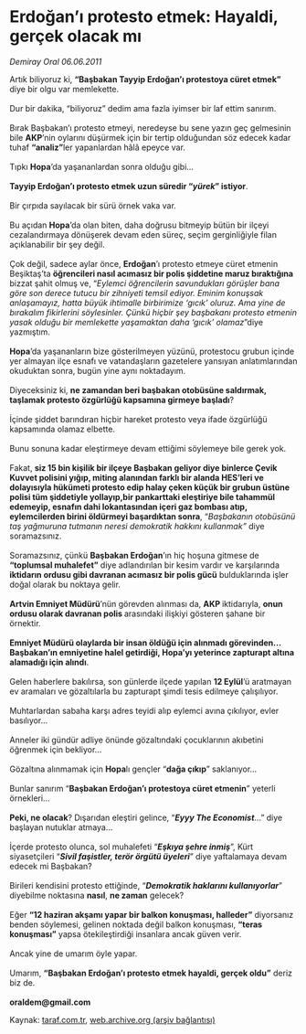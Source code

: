 # Erdoğan’ı protesto etmek: Hayaldi, gerçek olacak mı

*Demiray Oral 06.06.2011*

<div class="yazi">Artık biliyoruz ki, <b>“Başbakan Tayyip Erdoğan’ı protestoya cüret etmek”</b> diye bir olgu var memlekette. <br/><br/>Dur bir dakika, “biliyoruz” dedim ama fazla iyimser bir laf ettim sanırım. <br/><br/>Bırak Başbakan’ı protesto etmeyi, neredeyse bu sene yazın geç gelmesinin bile <b>AKP</b>’nin oylarını düşürmek için bir tertip olduğundan söz edecek kadar tuhaf <b>“analiz”</b>ler yapanlardan hâlâ epeyce var. <br/><br/>Tıpkı <b>Hopa</b>’da yaşananlardan sonra olduğu gibi... <b><br/><br/>Tayyip Erdoğan’ı protesto etmek uzun süredir “<i>yürek</i>” istiyor</b>. <br/><br/>Bir çırpıda sayılacak bir sürü örnek vaka var. <br/><br/>Bu açıdan <b>Hopa</b>’da olan biten, daha doğrusu bitmeyip bütün bir ilçeyi cezalandırmaya dönüşerek devam eden süreç, seçim gerginliğiyle filan açıklanabilir bir şey değil. <br/><br/>Çok değil, sadece aylar önce, <b>Erdoğan</b>’ı protesto etmeye cüret etmenin Beşiktaş’ta <b>öğrencileri nasıl acımasız bir polis şiddetine maruz bıraktığına</b> bizzat şahit olmuş ve, “<i>Eylemci öğrencilerin savundukları görüşler bana göre son derece tutucu bir zihniyeti temsil ediyor. Eminim konuşsak anlaşamayız, hatta büyük ihtimalle birbirimize ‘gıcık’ oluruz. Ama yine de bırakalım fikirlerini söylesinler. Çünkü hiçbir şey başbakanı protesto etmenin yasak olduğu bir memlekette yaşamaktan daha ‘gıcık’ olamaz</i>”diye yazmıştım. <b><br/><br/>Hopa</b>’da yaşananların bize gösterilmeyen yüzünü, protestocu grubun içinde yer almayan ilçe esnafı ve vatandaşların gazetelere yansıyan anlatımlarından okuduktan sonra, bugün yine aynı noktadayım. <br/><br/>Diyeceksiniz ki, <b>ne zamandan beri başbakan otobüsüne saldırmak, taşlamak protesto özgürlüğü kapsamına girmeye başladı</b>? <br/><br/>İçinde şiddet barındıran hiçbir hareket protesto veya ifade özgürlüğü kapsamında olamaz elbette. <br/><br/>Bunu sonuna kadar eleştirmeye devam ettiğimi söylemeye bile gerek yok. <br/><br/>Fakat, <b>siz 15 bin kişilik bir ilçeye Başbakan geliyor diye binlerce Çevik Kuvvet polisini yığıp, miting alanından farklı bir alanda HES’leri ve dolayısıyla hükümeti protesto edip halay çeken küçük bir grubun üstüne polisi tüm şiddetiyle yollayıp,bir pankarttaki eleştiriye bile tahammül edemeyip, esnafın dahi lokantasından içeri gaz bombası atıp, eylemcilerden birini öldürmeyi başardıktan sonra</b>, “<i>Başbakanın otobüsünü taş yağmuruna tutmanın neresi demokratik hakkını kullanmak”</i> diye soramazsınız. <br/><br/>Soramazsınız, çünkü <b>Başbakan Erdoğan</b>’ın hiç hoşuna gitmese de <b>“toplumsal muhalefet”</b> diye adlandırılan bir kesim vardır ve karşılarında <b>iktidarın ordusu gibi davranan acımasız bir polis gücü</b> bulduklarında işler doğal olarak bu noktaya gelir. <b><br/><br/>Artvin Emniyet Müdürü</b>’nün görevden alınması da, <b>AKP </b>iktidarıyla, <b>onun ordusu olarak davranan polis </b>arasındaki ilişkiyi gösteren şahane bir örnektir. <b><br/><br/>Emniyet Müdürü olaylarda bir insan öldüğü için alınmadı görevinden... Başbakan’ın emniyetine halel getirdiği, Hopa’yı yeterince zapturapt altına alamadığı için alındı</b>. <br/><br/>Gelen haberlere bakılırsa, son günlerde ilçede yapılan <b>12 Eylül</b>’ü aratmayan ev aramaları ve gözaltılarla bu zapturapt şimdi tesis edilmeye çalışılıyor. <br/><br/>Muhtarlardan sabaha karşı adres teyidi alıp eylemci avına çıkılıyor, evler basılıyor... <br/><br/>Anneler iki gündür adliye önünde gözaltındaki çocuklarının akıbetini öğrenmek için bekliyor... <br/><br/>Gözaltına alınmamak için <b>Hopa</b>lı gençler “<b>dağa çıkıp</b>” saklanıyor... <br/><br/>Bunlar sanırım “<b>Başbakan Erdoğan’ı protestoya cüret etmenin</b>” yeterli örnekleri... <b><br/><br/>Peki, ne olacak</b>? Dışarıdan eleştiri gelince, “<b><i>Eyyy The Economist</i></b>...” diye başlayan nutuklar atmaya... <br/><br/>İçerde protesto olunca, sol muhalefeti “<b><i>Eşkıya şehre inmiş</i></b>”, Kürt siyasetçileri “<b><i>Sivil faşistler, terör örgütü üyeleri</i></b>” diye yaftalamaya devam edecek mi Başbakan? <br/><br/>Birileri kendisini protesto ettiğinde, “<b><i>Demokratik haklarını kullanıyorlar</i></b>” diyebilme noktasına <b>nasıl</b>, <b>ne zaman</b> gelecek? <br/><br/>Eğer <b>“12 haziran akşamı yapar bir balkon konuşması, halleder”</b> diyorsanız benden söylemesi, gelinen noktada değil balkon konuşması, <b>“teras konuşması”</b> yapsa ötekileştirdiği insanlara ancak güven verir. <br/><br/>Ancak yine de umarım öyle yapar. <br/><br/>Umarım, <b>“Başbakan Erdoğan’ı protesto etmek hayaldi, gerçek oldu”</b> deriz biz de. <b><br/><br/>oraldem@gmail.com</b>
</div>

Kaynak: [taraf.com.tr](http://www.taraf.com.tr/demiray-oral/makale-erdogan-i-protesto-etmek-hayaldi-gercek-olacak.htm), [web.archive.org (arşiv bağlantısı)](http://web.archive.org/web/20130901004845/http://www.taraf.com.tr/demiray-oral/makale-erdogan-i-protesto-etmek-hayaldi-gercek-olacak.htm)
